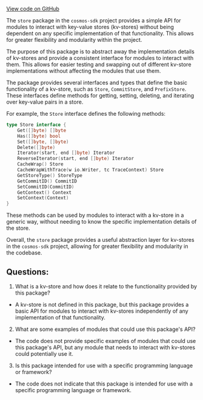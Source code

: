 [View code on GitHub](https://github.com/cosmos/cosmos-sdk/blob/main/core/store/doc.go)

The `store` package in the `cosmos-sdk` project provides a simple API for modules to interact with key-value stores (kv-stores) without being dependent on any specific implementation of that functionality. This allows for greater flexibility and modularity within the project.

The purpose of this package is to abstract away the implementation details of kv-stores and provide a consistent interface for modules to interact with them. This allows for easier testing and swapping out of different kv-store implementations without affecting the modules that use them.

The package provides several interfaces and types that define the basic functionality of a kv-store, such as `Store`, `CommitStore`, and `PrefixStore`. These interfaces define methods for getting, setting, deleting, and iterating over key-value pairs in a store.

For example, the `Store` interface defines the following methods:

```go
type Store interface {
    Get([]byte) []byte
    Has([]byte) bool
    Set([]byte, []byte)
    Delete([]byte)
    Iterator(start, end []byte) Iterator
    ReverseIterator(start, end []byte) Iterator
    CacheWrap() Store
    CacheWrapWithTrace(w io.Writer, tc TraceContext) Store
    GetStoreType() StoreType
    GetCommitID() CommitID
    SetCommitID(CommitID)
    GetContext() Context
    SetContext(Context)
}
```

These methods can be used by modules to interact with a kv-store in a generic way, without needing to know the specific implementation details of the store.

Overall, the `store` package provides a useful abstraction layer for kv-stores in the `cosmos-sdk` project, allowing for greater flexibility and modularity in the codebase.
## Questions: 
 1. What is a kv-store and how does it relate to the functionality provided by this package?
- A kv-store is not defined in this package, but this package provides a basic API for modules to interact with kv-stores independently of any implementation of that functionality.

2. What are some examples of modules that could use this package's API?
- The code does not provide specific examples of modules that could use this package's API, but any module that needs to interact with kv-stores could potentially use it.

3. Is this package intended for use with a specific programming language or framework?
- The code does not indicate that this package is intended for use with a specific programming language or framework.